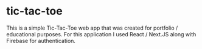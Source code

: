 # tic-tac-toe

This is a simple Tic-Tac-Toe web app that was created for portfolio / educational purposes.
For this application I used React / Next.JS along with Firebase for authentication.
